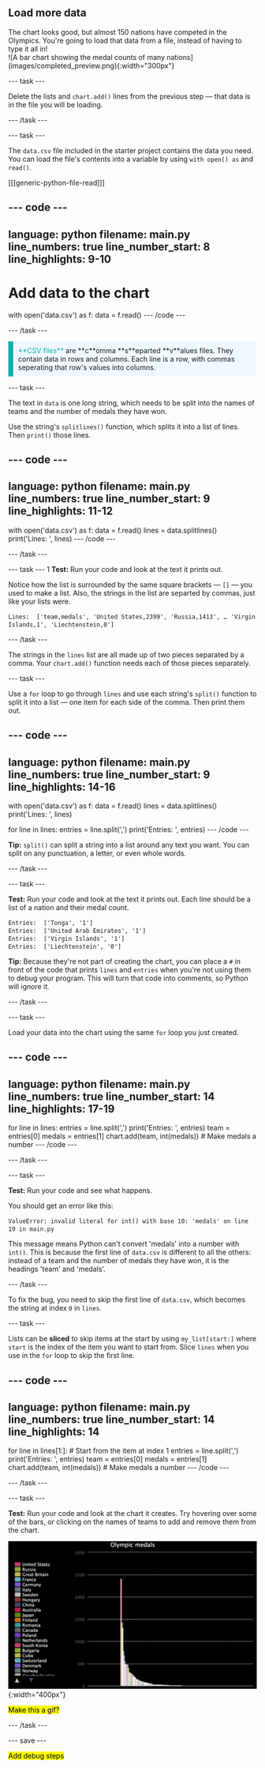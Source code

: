 ## Load more data

<div style="display: flex; flex-wrap: wrap">
<div style="flex-basis: 200px; flex-grow: 1; margin-right: 15px;">
The chart looks good, but almost 150 nations have competed in the Olympics. You're going to load that data from a file, instead of having to type it all in!
</div>
<div>
![A bar chart showing the medal counts of many nations](images/completed_preview.png){:width="300px"}
</div>
</div>

--- task ---

Delete the lists and `chart.add()` lines from the previous step — that data is in the file you will be loading.

--- /task ---

--- task ---

The `data.csv` file included in the starter project contains the data you need. You can load the file's contents into a variable by using `with open() as` and `read()`.

[[[generic-python-file-read]]]

--- code ---
---
language: python
filename: main.py
line_numbers: true
line_number_start: 8 
line_highlights: 9-10
---
# Add data to the chart
with open('data.csv') as f:
  data = f.read()
--- /code ---

--- /task ---

<p style="border-left: solid; border-width:10px; border-color: #0faeb0; background-color: aliceblue; padding: 10px;">
<span style="color: #0faeb0">**CSV files**</span> are **c**omma **s**eparted **v**alues files. They contain data in rows and columns. Each line is a row, with commas seperating that row's values into columns.
</p>

--- task ---

The text in `data` is one long string, which needs to be split into the names of teams and the number of medals they have won. 

Use the string's `splitlines()` function, which splits it into a list of lines. Then `print()` those lines.

--- code ---
---
language: python
filename: main.py
line_numbers: true
line_number_start: 9 
line_highlights: 11-12
---
with open('data.csv') as f:
  data = f.read()
  lines = data.splitlines()
  print('Lines: ', lines)
--- /code ---

--- /task ---

--- task ---
1
**Test:** Run your code and look at the text it prints out. 

Notice how the list is surrounded by the same square brackets — `[]` — you used to make a list. Also, the strings in the list are separted by commas, just like your lists were.

```
Lines:  ['team,medals', 'United States,2399', 'Russia,1413', … 'Virgin Islands,1', 'Liechtenstein,0']
```

--- /task ---

The strings in the `lines` list are all made up of two pieces separated by a comma. Your `chart.add()` function needs each of those pieces separately. 

--- task ---

Use a `for` loop to go through `lines` and use each string's `split()` function to split it into a list — one item for each side of the comma. Then print them out.

--- code ---
---
language: python
filename: main.py
line_numbers: true
line_number_start: 9 
line_highlights: 14-16
---
with open('data.csv') as f:
  data = f.read()
  lines = data.splitlines()
  print('Lines: ', lines)

for line in lines:
  entries = line.split(',')
  print('Entries: ', entries)
--- /code ---

**Tip:** `split()` can split a string into a list around any text you want. You can split on any punctuation, a letter, or even whole words.

--- /task ---

--- task ---

**Test:** Run your code and look at the text it prints out. Each line should be a list of a nation and their medal count.

```
Entries:  ['Tonga', '1']
Entries:  ['United Arab Emirates', '1']
Entries:  ['Virgin Islands', '1']
Entries:  ['Liechtenstein', '0']
```

**Tip:** Because they're not part of creating the chart, you can place a `#` in front of the code that prints `lines` and `entries` when you're not using them to debug your program. This will turn that code into comments, so Python will ignore it.

--- /task ---

--- task ---

Load your data into the chart using the same `for` loop you just created.

--- code ---
---
language: python
filename: main.py
line_numbers: true
line_number_start: 14 
line_highlights: 17-19
---
for line in lines:
  entries = line.split(',')
  print('Entries: ', entries)
  team = entries[0]
  medals = entries[1]
  chart.add(team, int(medals))  # Make medals a number
--- /code ---

--- /task ---

--- task ---

**Test:** Run your code and see what happens.

You should get an error like this:

```
ValueError: invalid literal for int() with base 10: 'medals' on line 19 in main.py
```

This message means Python can't convert 'medals' into a number with `int()`. This is because the first line of `data.csv` is different to all the others: instead of a team and the number of medals they have won, it is the headings 'team' and 'medals'.

--- /task ---

To fix the bug, you need to skip the first line of `data.csv`, which becomes the string at index `0` in `lines`. 

--- task ---

Lists can be **sliced** to skip items at the start by using `my_list[start:]` where `start` is the index of the item you want to start from. Slice `lines` when you use in the `for` loop to skip the first line.

--- code ---
---
language: python
filename: main.py
line_numbers: true
line_number_start: 14 
line_highlights: 14
---
for line in lines[1:]: # Start from the item at index 1
  entries = line.split(',')
  print('Entries: ', entries)
  team = entries[0]
  medals = entries[1]
  chart.add(team, int(medals))  # Make medals a number
--- /code ---

--- /task ---

--- task ---

**Test:** Run your code and look at the chart it creates. Try hovering over some of the bars, or clicking on the names of teams to add and remove them from the chart.

![A column chart showing the medal counts of many nations](images/completed_preview.png){:width="400px"}

<mark>Make this a gif?</mark>

--- /task ---

--- save ---

<mark>Add debug steps</mark>